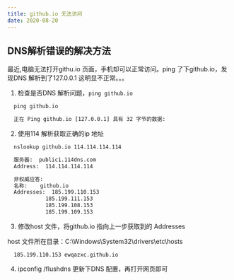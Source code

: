 ```yaml
---
title: github.io 无法访问
date: 2020-08-20
---
```


## DNS解析错误的解决方法

最近,电脑无法打开githu.io 页面，手机却可以正常访问。ping 了下github.io，发现DNS 解析到了127.0.0.1 这明显不正常。。。

1. 检查是否DNS 解析问题，`ping github.io`
```cmd
  ping github.io

  正在 Ping github.io [127.0.0.1] 具有 32 字节的数据:
```

2. 使用114 解析获取正确的ip 地址
```cmd
  nslookup github.io 114.114.114.114

  服务器:  public1.114dns.com
  Address:  114.114.114.114

  非权威应答:
  名称:    github.io
  Addresses:  185.199.110.153
            185.199.111.153
            185.199.108.153
            185.199.109.153
```

3. 修改host 文件，将github.io 指向上一步获取到的 Addresses

host 文件所在目录：C:\Windows\System32\drivers\etc\hosts

```host
  185.199.110.153 ewqazxc.github.io
```

4. ipconfig /flushdns 更新下DNS 配置，再打开网页即可

